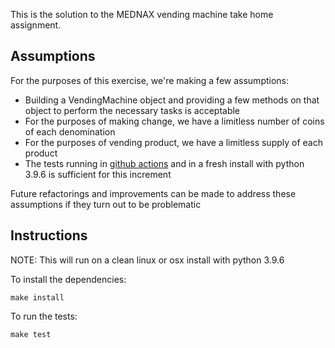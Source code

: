 This is the solution to the MEDNAX vending machine take home assignment.

Assumptions
---
For the purposes of this exercise, we're making a few assumptions:
* Building a VendingMachine object and providing a few methods on that object to perform the necessary tasks is acceptable
* For the purposes of making change, we have a limitless number of coins of each denomination
* For the purposes of vending product, we have a limitless supply of each product
* The tests running in [github actions](https://github.com/dlwire/vending-machine-take-home-public/actions) and in a fresh install with python 3.9.6 is sufficient for this increment

Future refactorings and improvements can be made to address these assumptions if they turn out to be problematic

Instructions
---
NOTE: This will run on a clean linux or osx install with python 3.9.6

To install the dependencies:
```
make install
```

To run the tests:
```
make test
```
